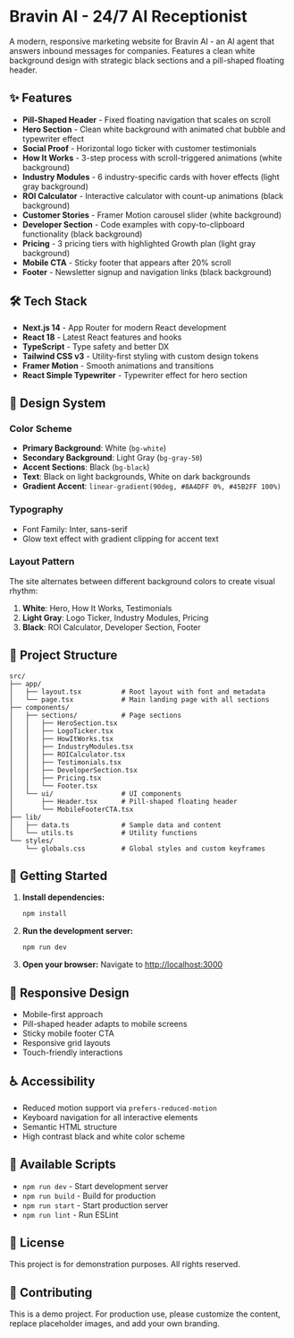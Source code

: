 # Bravin AI - 24/7 AI Receptionist

A modern, responsive marketing website for Bravin AI - an AI agent that answers inbound messages for companies. Features a clean white background design with strategic black sections and a pill-shaped floating header.

## ✨ Features

- **Pill-Shaped Header** - Fixed floating navigation that scales on scroll
- **Hero Section** - Clean white background with animated chat bubble and typewriter effect
- **Social Proof** - Horizontal logo ticker with customer testimonials
- **How It Works** - 3-step process with scroll-triggered animations (white background)
- **Industry Modules** - 6 industry-specific cards with hover effects (light gray background)
- **ROI Calculator** - Interactive calculator with count-up animations (black background)
- **Customer Stories** - Framer Motion carousel slider (white background)
- **Developer Section** - Code examples with copy-to-clipboard functionality (black background)
- **Pricing** - 3 pricing tiers with highlighted Growth plan (light gray background)
- **Mobile CTA** - Sticky footer that appears after 20% scroll
- **Footer** - Newsletter signup and navigation links (black background)

## 🛠 Tech Stack

- **Next.js 14** - App Router for modern React development
- **React 18** - Latest React features and hooks
- **TypeScript** - Type safety and better DX
- **Tailwind CSS v3** - Utility-first styling with custom design tokens
- **Framer Motion** - Smooth animations and transitions
- **React Simple Typewriter** - Typewriter effect for hero section

## 🎨 Design System

### Color Scheme
- **Primary Background**: White (`bg-white`)
- **Secondary Background**: Light Gray (`bg-gray-50`)
- **Accent Sections**: Black (`bg-black`)
- **Text**: Black on light backgrounds, White on dark backgrounds
- **Gradient Accent**: `linear-gradient(90deg, #8A4DFF 0%, #45B2FF 100%)`

### Typography
- Font Family: Inter, sans-serif
- Glow text effect with gradient clipping for accent text

### Layout Pattern
The site alternates between different background colors to create visual rhythm:
1. **White**: Hero, How It Works, Testimonials
2. **Light Gray**: Logo Ticker, Industry Modules, Pricing  
3. **Black**: ROI Calculator, Developer Section, Footer

## 📂 Project Structure

```
src/
├── app/
│   ├── layout.tsx          # Root layout with font and metadata
│   └── page.tsx            # Main landing page with all sections
├── components/
│   ├── sections/           # Page sections
│   │   ├── HeroSection.tsx
│   │   ├── LogoTicker.tsx
│   │   ├── HowItWorks.tsx
│   │   ├── IndustryModules.tsx
│   │   ├── ROICalculator.tsx
│   │   ├── Testimonials.tsx
│   │   ├── DeveloperSection.tsx
│   │   ├── Pricing.tsx
│   │   └── Footer.tsx
│   └── ui/                 # UI components
│       ├── Header.tsx      # Pill-shaped floating header
│       └── MobileFooterCTA.tsx
├── lib/
│   ├── data.ts             # Sample data and content
│   └── utils.ts            # Utility functions
└── styles/
    └── globals.css         # Global styles and custom keyframes
```

## 🚀 Getting Started

1. **Install dependencies:**
   ```bash
   npm install
   ```

2. **Run the development server:**
   ```bash
   npm run dev
   ```

3. **Open your browser:**
   Navigate to [http://localhost:3000](http://localhost:3000)

## 📱 Responsive Design

- Mobile-first approach
- Pill-shaped header adapts to mobile screens
- Sticky mobile footer CTA
- Responsive grid layouts
- Touch-friendly interactions

## ♿ Accessibility

- Reduced motion support via `prefers-reduced-motion`
- Keyboard navigation for all interactive elements
- Semantic HTML structure
- High contrast black and white color scheme

## 🔧 Available Scripts

- `npm run dev` - Start development server
- `npm run build` - Build for production
- `npm run start` - Start production server
- `npm run lint` - Run ESLint

## 📄 License

This project is for demonstration purposes. All rights reserved.

## 🤝 Contributing

This is a demo project. For production use, please customize the content, replace placeholder images, and add your own branding.
